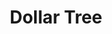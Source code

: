 ---
title: "Dollar Tree"
url: /virginia-beach/dollar-tree-virginia-beach-boulevard/
shop: Kramladen
---